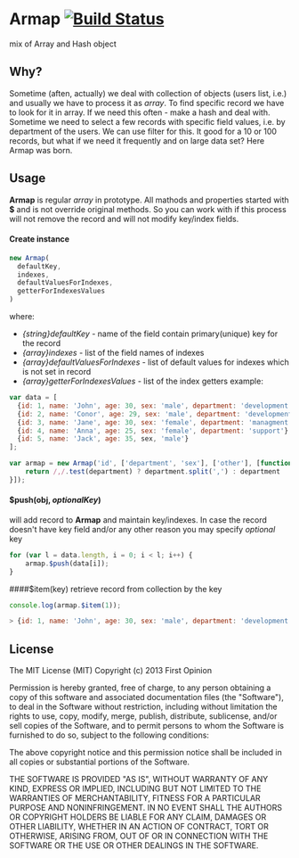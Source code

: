 # Armap [![Build Status](https://travis-ci.org/eshikerya/Armap.png?branch=master)](https://travis-ci.org/eshikerya/Armap)
mix of Array and Hash object

## Why?
Sometime (aften, actually) we deal with collection of objects (users list, i.e.) and usually we have to process it as *array*. To find specific record we have to look for it in array. If we need this often - make a hash and deal with.
Sometime we need to select a few records with specific field values, i.e. by department of the users. We can use filter for this. It good for a 10 or 100 records, but what if we need it frequently and on large data set? Here Armap was born.

## Usage
**Armap** is regular *array* in prototype. All mathods and properties started with **$** and is not override original methods. So you can work with if this process will not remove the record and will not modify key/index fields.

#### Create instance
```javascript
new Armap(
  defaultKey,
  indexes,
  defaultValuesForIndexes,
  getterForIndexesValues
)
```
where:
* *{string}defaultKey* - name of the field contain primary(unique) key for the record
* *{array}indexes* - list of the field names of indexes
* *{array}defaultValuesForIndexes* - list of default values for indexes which is not set in record
* *{array}getterForIndexesValues* - list of the index getters
example:

```javascript
var data = [
  {id: 1, name: 'John', age: 30, sex: 'male', department: 'development'},
  {id: 2, name: 'Conor', age: 29, sex: 'male', department: 'development,managment'},
  {id: 3, name: 'Jane', age: 30, sex: 'female', department: 'managment'},
  {id: 4, name: 'Anna', age: 25, sex: 'female', department: 'support'},
  {id: 5, name: 'Jack', age: 35, sex, 'male'}
];

var armap = new Armap('id', ['department', 'sex'], ['other'], [function (department) {
    return /,/.test(department) ? department.split(',') : department
}]);
```

#### $push(obj, *optionalKey*)
will add record to **Armap** and maintain key/indexes. In case the record doesn't have key field and/or any other reason you may specify *optional* key
```javascript
for (var l = data.length, i = 0; i < l; i++) {
    armap.$push(data[i]);
}
```

####$item(key)
retrieve record from collection by the key
```javascript
console.log(armap.$item(1));

> {id: 1, name: 'John', age: 30, sex: 'male', department: 'development'}
```

License
-------

The MIT License (MIT) Copyright (c) 2013 First Opinion

Permission is hereby granted, free of charge, to any person obtaining a copy of this software and associated documentation files (the "Software"), to deal in the Software without restriction, including without limitation the rights to use, copy, modify, merge, publish, distribute, sublicense, and/or sell copies of the Software, and to permit persons to whom the Software is furnished to do so, subject to the following conditions:

The above copyright notice and this permission notice shall be included in all copies or substantial portions of the Software.

THE SOFTWARE IS PROVIDED "AS IS", WITHOUT WARRANTY OF ANY KIND, EXPRESS OR IMPLIED, INCLUDING BUT NOT LIMITED TO THE WARRANTIES OF MERCHANTABILITY, FITNESS FOR A PARTICULAR PURPOSE AND NONINFRINGEMENT. IN NO EVENT SHALL THE AUTHORS OR COPYRIGHT HOLDERS BE LIABLE FOR ANY CLAIM, DAMAGES OR OTHER LIABILITY, WHETHER IN AN ACTION OF CONTRACT, TORT OR OTHERWISE, ARISING FROM, OUT OF OR IN CONNECTION WITH THE SOFTWARE OR THE USE OR OTHER DEALINGS IN THE SOFTWARE.
